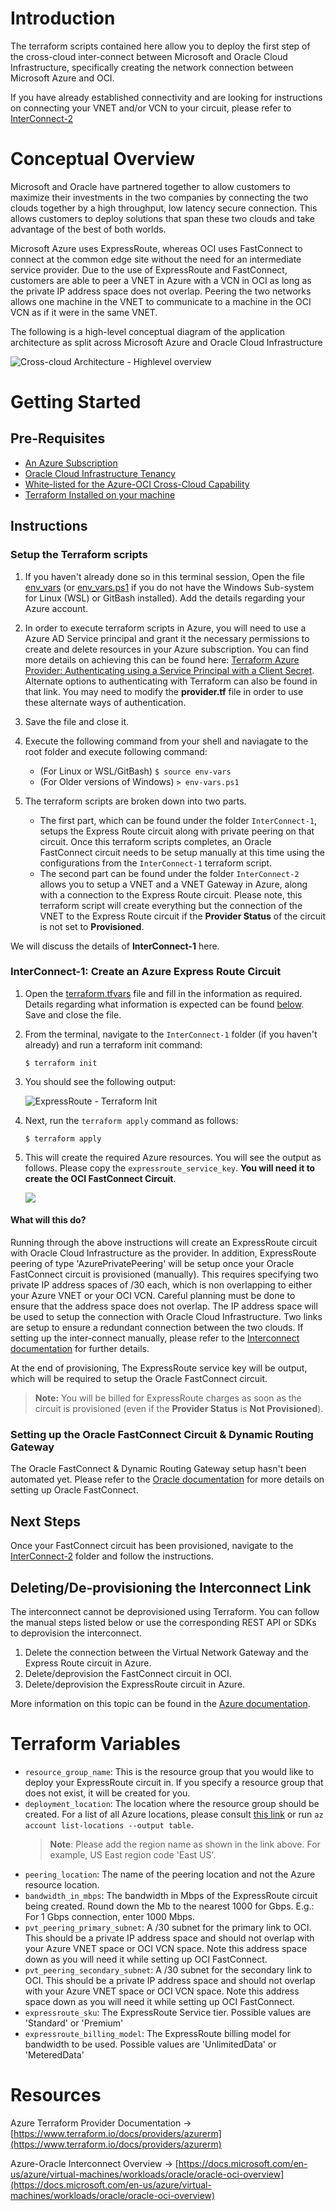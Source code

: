 # Introduction

The terraform scripts contained here allow you to deploy the first step of the cross-cloud inter-connect between Microsoft and Oracle Cloud Infrastructure, specifically creating the network connection between Microsoft Azure and OCI.

If you have already established connectivity and are looking for instructions on connecting your VNET and/or VCN to your circuit, please refer to [InterConnect-2](azure-oci-cloud-interconnect/tree/master/InterConnect-2)

# Conceptual Overview

Microsoft and Oracle have partnered together to allow customers to maximize their investments in the two companies by connecting the two clouds together by a high throughput, low latency secure connection. This allows customers to deploy solutions that span these two clouds and take advantage of the best of both worlds.

Microsoft Azure uses ExpressRoute, whereas OCI uses FastConnect to connect at the common edge site without the need for an intermediate service provider. Due to the use of ExpressRoute and FastConnect, customers are able to peer a VNET in Azure with a VCN in OCI as long as the private IP address space does not overlap. Peering the two networks allows one machine in the VNET to communicate to a machine in the OCI VCN as if it were in the same VNET.

The following is a high-level conceptual diagram of the application architecture as split across Microsoft Azure and Oracle Cloud Infrastructure

![Cross-cloud Architecture - Highlevel overview](./../_images/cross-cloud.png)

# Getting Started

## Pre-Requisites

- [An Azure Subscription](https://azure.microsoft.com/en-us/free/)
- [Oracle Cloud Infrastructure Tenancy](https://cloud.oracle.com/en_US/tryit)
- [White-listed for the Azure-OCI Cross-Cloud Capability](<linkTBD>)
- [Terraform Installed on your machine](https://www.terraform.io/downloads.html)

## Instructions

### Setup the Terraform scripts

1. If you haven't already done so in this terminal session, Open the file [env_vars](./../env_vars) (or [env_vars.ps1](./../env_vars.ps1) if you do not have the Windows Sub-system for Linux (WSL) or GitBash installed). Add the details regarding your Azure account. 

1. In order to execute terraform scripts in Azure, you will need to use a Azure AD Service principal and grant it the necessary permissions to create and delete resources in your Azure subscription. You can find more details on achieving this can be found here: [Terraform Azure Provider: Authenticating using a Service Principal with a Client Secret](https://www.terraform.io/docs/providers/azurerm/auth/service_principal_client_secret.html). Alternate options to authenticating with Terraform can also be found in that link. You may need to modify the **provider.tf** file in order to use these alternate ways of authentication.

1. Save the file and close it.

1. Execute the following command from your shell and naviagate to the root folder and execute following command:
    - (For Linux or WSL/GitBash) `$ source env-vars`
    - (For Older versions of Windows) `> env-vars.ps1`

1. The terraform scripts are broken down into two parts. 
    - The first part, which can be found under the folder `InterConnect-1`, setups the Express Route circuit along with private peering on that circuit. Once this terraform scripts completes, an Oracle FastConnect circuit needs to be setup manually at this time using the configurations from the `InterConnect-1` terraform script.
    - The second part can be found under the folder `InterConnect-2` allows you to setup a VNET and a VNET Gateway in Azure, along with a connection to the Express Route circuit. Please note, this terraform script will create everything but the connection of the VNET to the Express Route circuit if the **Provider Status** of the circuit is not set to **Provisioned**.

We will discuss the details of **InterConnect-1** here.

### InterConnect-1: Create an Azure Express Route Circuit

1. Open the [terraform.tfvars](./terraform.tfvars) file and fill in the information as required. Details regarding what information is expected can be found [below](#expressroutecircuit). Save and close the file.

1. From the terminal, navigate to the `InterConnect-1` folder (if you haven't already) and run a terraform init command:
    
    `$ terraform init`

1. You should see the following output:

    ![ExpressRoute - Terraform Init](./../_images/express_route_terraform_init.png)

1. Next, run the `terraform apply` command as follows:

    `$ terraform apply`

1. This will create the required Azure resources. You will see the output as follows. Please copy the `expressroute_service_key`. **You will need it to create the OCI FastConnect Circuit**.

    ![](./../_images/express_route_service_key.png)

#### What will this do?

Running through the above instructions will create an ExpressRoute circuit with Oracle Cloud Infrastructure as the provider. In addition, ExpressRoute peering of type 'AzurePrivatePeering' will be setup once your Oracle FastConnect circuit is provisioned (manually). This requires specifying two private IP address spaces of /30 each, which is non overlapping to either your Azure VNET or your OCI VCN. Careful planning must be done to ensure that the address space does not overlap. The IP address space will be used to setup the connection with Oracle Cloud Infrastructure. Two links are setup to ensure a redundant connection between the two clouds. If setting up the inter-connect manually, please refer to the [Interconnect documentation](https://docs.microsoft.com/en-us/azure/virtual-machines/workloads/oracle/configure-azure-oci-networking) for further details.

At the end of provisioning, The ExpressRoute service key will be output, which will be required to setup the Oracle FastConnect circuit.

> **Note:** You will be billed for ExpressRoute charges as soon as the circuit is provisioned (even if the **Provider Status** is **Not Provisioned**).

### Setting up the Oracle FastConnect Circuit & Dynamic Routing Gateway

The Oracle FastConnect & Dynamic Routing Gateway setup hasn't been automated yet. Please refer to the [Oracle documentation](https://docs.cloud.oracle.com/iaas/Content/Network/Concepts/azure.htm) for more details on setting up Oracle FastConnect.

## Next Steps

Once your FastConnect circuit has been provisioned, navigate to the [InterConnect-2](./../InterConnect-2) folder and follow the instructions.

## Deleting/De-provisioning the Interconnect Link

The interconnect cannot be deprovisioned using Terraform. You can follow the manual steps listed below or use the corresponding REST API or SDKs to deprovision the interconnect.

1. Delete the connection between the Virtual Network Gateway and the Express Route circuit in Azure.
1. Delete/deprovision the FastConnect circuit in OCI.
1. Delete/deprovision the ExpressRoute circuit in Azure.

More information on this topic can be found in the [Azure documentation](https://docs.microsoft.com/en-us/azure/virtual-machines/workloads/oracle/configure-azure-oci-networking).

# Terraform Variables

- `resource_group_name`: This is the resource group that you would like to deploy your ExpressRoute circuit in. If you specify a resource group that does not exist, it will be created for you.
- `deployment_location`: The location where the resource group should be created. For a list of all Azure locations, please consult [this link](http://azure.microsoft.com/en-us/regions/) or run `az account list-locations --output table`.
    > **Note**: Please add the region name as shown in the link above. For example, US East region code 'East US'.
- `peering_location`: The name of the peering location and not the Azure resource location.
- `bandwidth_in_mbps`: The bandwidth in Mbps of the ExpressRoute circuit being created. Round down the Mb to the nearest 1000 for Gbps. E.g.: For 1 Gbps connection, enter 1000 Mbps.
- `pvt_peering_primary_subnet`: A /30 subnet for the primary link to OCI. This should be a private IP address space and should not overlap with your Azure VNET space or OCI VCN space. Note this address space down as you will need it while setting up OCI FastConnect.
- `pvt_peering_secondary_subnet`: A /30 subnet for the secondary link to OCI. This should be a private IP address space and should not overlap with your Azure VNET space or OCI VCN space. Note this address space down as you will need it while setting up OCI FastConnect.
- `expressroute_sku`: The ExpressRoute Service tier. Possible values are 'Standard' or 'Premium'
- `expressroute_billing_model`: The ExpressRoute billing model for bandwidth to be used. Possible values are 'UnlimitedData' or 'MeteredData'

# Resources

Azure Terraform Provider Documentation -> [https://www.terraform.io/docs/providers/azurerm](https://www.terraform.io/docs/providers/azurerm)

Azure-Oracle Interconnect Overview -> [https://docs.microsoft.com/en-us/azure/virtual-machines/workloads/oracle/oracle-oci-overview](https://docs.microsoft.com/en-us/azure/virtual-machines/workloads/oracle/oracle-oci-overview)